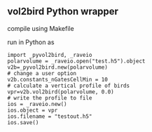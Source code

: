## vol2bird Python wrapper
compile using Makefile

run in Python as
```
import _pyvol2bird, _raveio
polarvolume = _raveio.open("test.h5").object
v2b=_pyvol2bird.new(polarvolume)
# change a user option
v2b.constants_nGatesCellMin = 10
# calculate a vertical profile of birds
vpr=v2b.vol2bird(polarvolume, 0.0)
# write the profile to file
ios = _raveio.new()
ios.object = vpr
ios.filename = "testout.h5"
ios.save()
```
